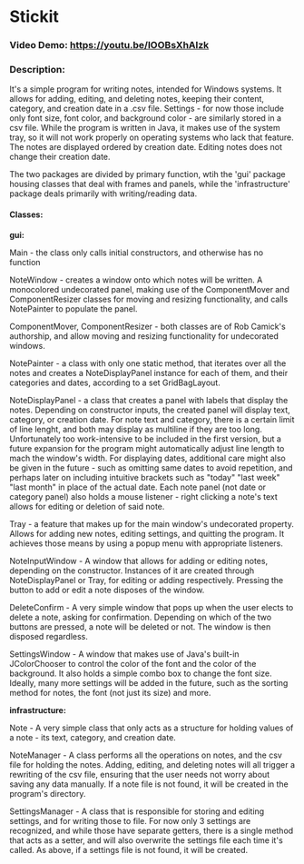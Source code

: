 # Stickit
### Video Demo:  https://youtu.be/lOOBsXhAlzk
### Description:
It's a simple program for writing notes, intended for Windows systems. It allows for adding, editing, and deleting notes, keeping their content, category,
and creation date in a .csv file. Settings - for now those include only font size, font color, and background color - are similarly stored in a csv file.
While the program is written in Java, it makes use of the system tray, so it will not work properly on operating systems who lack that feature. 
The notes are displayed ordered by creation date. Editing notes does not change their creation date. 


The two packages are divided by primary function, wtih the 'gui' package housing classes that deal with frames and panels,
while the 'infrastructure' package deals primarily with writing/reading data.

#### Classes:

**gui:**

Main - the class only calls initial constructors, and otherwise has no function

NoteWindow - creates a window onto which notes will be written. A monocolored undecorated panel, making use of the ComponentMover and ComponentResizer classes
for moving and resizing functionality, and calls NotePainter to populate the panel.

ComponentMover, ComponentResizer - both classes are of Rob Camick's authorship, and allow moving and resizing functionality for undecorated windows.

NotePainter - a class with only one static method, that iterates over all the notes and creates a NoteDisplayPanel instance for each of them, and  their categories and dates, according to a set GridBagLayout. 

NoteDisplayPanel - a class that creates a panel with labels that display the notes. Depending on constructor inputs, the created panel will display text, category, or creation date. For note text and category, there is a certain limit of line lenght, and both may display as multiline if they are too long. Unfortunately too work-intensive to be included in the first version, but a future expansion for the program might automatically adjust line length to mach the window's width. For displaying dates, additional care might also be given in the future - such as omitting same dates to avoid repetition, and perhaps later on including intuitive brackets such as "today" "last week" "last month" in place of the actual date. Each note panel (not date or category panel) also holds a mouse listener - right clicking a note's text allows for editing or deletion of said note.

Tray - a feature that makes up for the main window's undecorated property. Allows for adding new notes, editing settings, and quitting the program. It achieves those means by using a popup menu with appropriate listeners.

NoteInputWindow - A window that allows for adding or editing notes, depending on the constructor. Instances of it are created through NoteDisplayPanel or Tray, for editing or adding respectively. Pressing the button to add or edit a note disposes of the window.

DeleteConfirm - A very simple window that pops up when the user elects to delete a note, asking for confirmation. Depending on which of the two buttons are pressed, a note will be deleted or not. The window is then disposed regardless.

SettingsWindow - A window that makes use of Java's built-in JColorChooser to control the color of the font and the color of the background. It also holds a simple combo box to change the font size. Ideally, many more settings will be added in the future, such as the sorting method for notes, the font (not just its size) and more.

**infrastructure:**

Note - A very simple class that only acts as a structure for holding values of a note - its text, category, and creation date.

NoteManager - A class performs all the operations on notes, and the csv file for holding the notes. Adding, editing, and deleting notes will all trigger a rewriting of the csv file, ensuring that the user needs not worry about saving any data manually. If a note file is not found, it will be created in the program's directory.

SettingsManager - A class that is responsible for storing and editing settings, and for writing those to file. For now only 3 settings are recognized, and while those have separate getters, there is a single method that acts as a setter, and will also overwrite the settings file each time it's called. As above, if a settings file is not found, it will be created.
